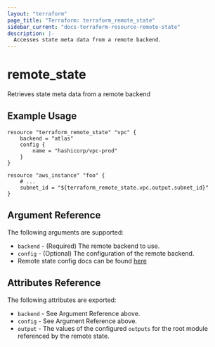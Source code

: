 ```yaml
---
layout: "terraform"
page_title: "Terraform: terraform_remote_state"
sidebar_current: "docs-terraform-resource-remote-state"
description: |-
  Accesses state meta data from a remote backend.
---
```


# remote\_state

Retrieves state meta data from a remote backend

## Example Usage

```
resource "terraform_remote_state" "vpc" {
    backend = "atlas"
    config {
        name = "hashicorp/vpc-prod"
    }
}

resource "aws_instance" "foo" {
    # ...
    subnet_id = "${terraform_remote_state.vpc.output.subnet_id}"
}
```

## Argument Reference

The following arguments are supported:

* `backend` - (Required) The remote backend to use.
* `config` - (Optional) The configuration of the remote backend.
 * Remote state config docs can be found [here](https://www.terraform.io/docs/state/remote/atlas.html)

## Attributes Reference

The following attributes are exported:

* `backend` - See Argument Reference above.
* `config` - See Argument Reference above.
* `output` - The values of the configured `outputs` for the root module referenced by the remote state.
